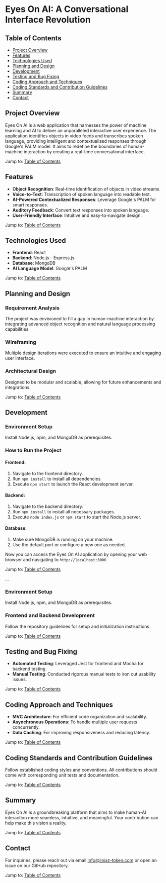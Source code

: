 # Eyes On AI: A Conversational Interface Revolution

## Table of Contents

- [Project Overview](#project-overview)
- [Features](#features)
- [Technologies Used](#technologies-used)
- [Planning and Design](#planning-and-design)
- [Development](#development)
- [Testing and Bug Fixing](#testing-and-bug-fixing)
- [Coding Approach and Techniques](#coding-approach-and-techniques)
- [Coding Standards and Contribution Guidelines](#coding-standards-and-contribution-guidelines)
- [Summary](#summary)
- [Contact](#contact)

## Project Overview

Eyes On AI is a web application that harnesses the power of machine learning and AI to deliver an unparalleled interactive user experience. The application identifies objects in video feeds and transcribes spoken language, providing intelligent and contextualized responses through Google's PALM model. It aims to redefine the boundaries of human-machine interaction by creating a real-time conversational interface.

Jump to: [Table of Contents](#table-of-contents)

## Features

- **Object Recognition**: Real-time identification of objects in video streams.
- **Voice-to-Text**: Transcription of spoken language into readable text.
- **AI-Powered Contextualized Responses**: Leverage Google's PALM for smart responses.
- **Auditory Feedback**: Convert text responses into spoken language.
- **User-Friendly Interface**: Intuitive and easy-to-navigate design.

Jump to: [Table of Contents](#table-of-contents)

## Technologies Used

- **Frontend**: React
- **Backend**: Node.js - Express.js
- **Database**: MongoDB
- **AI Language Model**: Google's PALM

Jump to: [Table of Contents](#table-of-contents)

## Planning and Design

### Requirement Analysis

The project was envisioned to fill a gap in human-machine interaction by integrating advanced object recognition and natural language processing capabilities.

### Wireframing

Multiple design iterations were executed to ensure an intuitive and engaging user interface.

### Architectural Design

Designed to be modular and scalable, allowing for future enhancements and integrations.

Jump to: [Table of Contents](#table-of-contents)


## Development

### Environment Setup

Install Node.js, npm, and MongoDB as prerequisites.

### How to Run the Project

#### Frontend:

1. Navigate to the frontend directory.
2. Run `npm install` to install all dependencies.
3. Execute `npm start` to launch the React development server.

#### Backend:

1. Navigate to the backend directory.
2. Run `npm install` to install all necessary packages.
3. Execute `node index.js` or `npm start` to start the Node.js server.

#### Database:

1. Make sure MongoDB is running on your machine.
2. Use the default port or configure a new one as needed.

Now you can access the Eyes On AI application by opening your web browser and navigating to `http://localhost:3000`.

Jump to: [Table of Contents](#table-of-contents)

...

### Environment Setup

Install Node.js, npm, and MongoDB as prerequisites.

### Frontend and Backend Development

Follow the repository guidelines for setup and initialization instructions.

Jump to: [Table of Contents](#table-of-contents)

## Testing and Bug Fixing

- **Automated Testing**: Leveraged Jest for frontend and Mocha for backend testing.
- **Manual Testing**: Conducted rigorous manual tests to iron out usability issues.

Jump to: [Table of Contents](#table-of-contents)

## Coding Approach and Techniques

- **MVC Architecture**: For efficient code organization and scalability.
- **Asynchronous Operations**: To handle multiple user requests concurrently.
- **Data Caching**: For improving responsiveness and reducing latency.

Jump to: [Table of Contents](#table-of-contents)

## Coding Standards and Contribution Guidelines

Follow established coding styles and conventions. All contributions should come with corresponding unit tests and documentation.

Jump to: [Table of Contents](#table-of-contents)

## Summary

Eyes On AI is a groundbreaking platform that aims to make human-AI interaction more seamless, intuitive, and meaningful. Your contribution can help make this vision a reality.

Jump to: [Table of Contents](#table-of-contents)

## Contact

For inquiries, please reach out via email info@iinjaz-token.com or open an issue on our GitHub repository.

Jump to: [Table of Contents](#table-of-contents)
